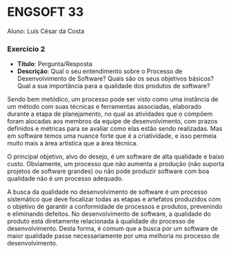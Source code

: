 # ENGSOFT 33

Aluno: Luís César da Costa 

### Exercício 2

- **Título**: Pergunta/Resposta
- **Descrição**: Qual o seu entendimento sobre o Processo de
Desenvolvimento de Software? Quais são os seus objetivos
básicos? Qual a sua importância para a qualidade dos produtos de software?

Sendo bem metódico, um processo pode ser visto como uma instância de um método com suas técnicas e ferramentas associadas, elaborado durante a etapa de planejamento, no qual as atividades que o compõem foram alocadas aos membros da equipe de desenvolvimento, com prazos definidos e métricas para se avaliar como elas estão sendo realizadas.
Mas em software temos uma nuance forte que é a criatividade, e isso permeia muito mais a àrea artistica que a àrea técnica.

O principal objetivo, alvo do desejo, é um software de alta qualidade e baixo custo. Obviamente, um processo que não aumenta a produção (não suporta projetos de software grandes) ou não pode produzir software com boa qualidade não é um processo adequado.

A busca da qualidade no desenvolvimento de software é um processo sistemático que deve focalizar todas as etapas e artefatos produzidos com o objetivo de garantir a conformidade de processos e produtos, prevenindo e eliminando defeitos. No desenvolvimento de software, a qualidade do produto está diretamente relacionada à qualidade do processo de desenvolvimento. Desta forma, é comum que a busca por um software de maior qualidade passe necessariamente por uma melhoria no processo de desenvolvimento.